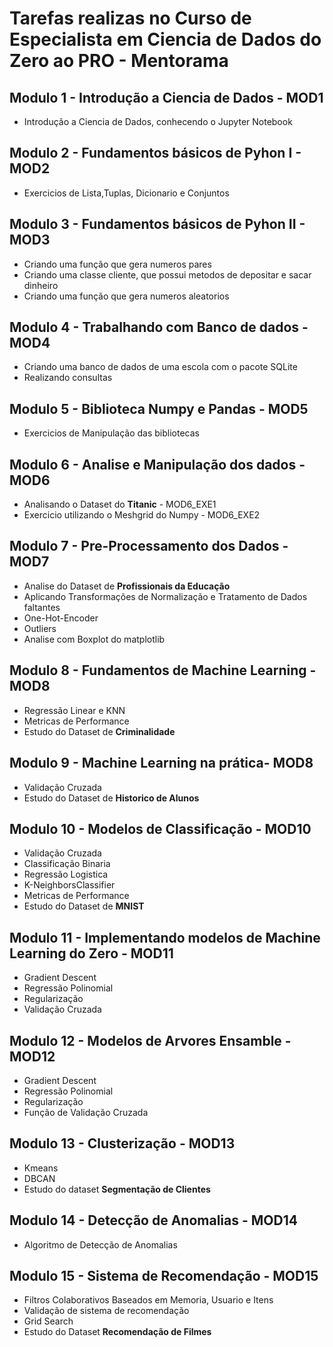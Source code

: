 # Tarefas realizas no Curso de Especialista em Ciencia de Dados do Zero ao PRO - Mentorama

## Modulo 1 - Introdução a Ciencia de Dados - MOD1
* Introdução a Ciencia de Dados, conhecendo o Jupyter Notebook
## Modulo 2 - Fundamentos básicos de Pyhon I - MOD2 
*  Exercicios de Lista,Tuplas, Dicionario e Conjuntos
## Modulo 3 - Fundamentos básicos de Pyhon II - MOD3
* Criando uma função que gera numeros pares
* Criando uma classe cliente, que possui metodos de depositar e sacar dinheiro
* Criando uma função que gera numeros aleatorios
## Modulo 4 - Trabalhando com Banco de dados - MOD4
* Criando uma banco de dados de uma escola com o pacote SQLite
* Realizando consultas
## Modulo 5 - Biblioteca Numpy e Pandas - MOD5
* Exercicios de Manipulação das bibliotecas
## Modulo 6 - Analise e Manipulação dos dados - MOD6
* Analisando o Dataset do **Titanic** - MOD6_EXE1
* Exercicio utilizando o Meshgrid do Numpy - MOD6_EXE2
## Modulo 7 - Pre-Processamento dos Dados - MOD7
* Analise do Dataset de **Profissionais da Educação** 
* Aplicando Transformações de Normalização e Tratamento de Dados faltantes
* One-Hot-Encoder
* Outliers
* Analise com Boxplot do matplotlib
## Modulo 8 - Fundamentos de Machine Learning - MOD8
* Regressão Linear e KNN
* Metricas de Performance
* Estudo do Dataset de **Criminalidade**
## Modulo 9 - Machine Learning na prática- MOD8
* Validação Cruzada
* Estudo do Dataset de **Historico de Alunos**
## Modulo 10  - Modelos de Classificação - MOD10
* Validação Cruzada
* Classificação Binaria
* Regressão Logistica
* K-NeighborsClassifier
* Metricas de Performance
* Estudo do Dataset de **MNIST**
## Modulo 11  - Implementando modelos de Machine Learning do Zero - MOD11
* Gradient Descent
* Regressão Polinomial
* Regularização
* Validação Cruzada
## Modulo 12  - Modelos de Arvores Ensamble - MOD12
* Gradient Descent
* Regressão Polinomial
* Regularização
* Função de Validação Cruzada
## Modulo 13  - Clusterização - MOD13
* Kmeans
* DBCAN
* Estudo do dataset **Segmentação de Clientes**
## Modulo 14  - Detecção de Anomalias - MOD14
* Algoritmo de Detecção de Anomalias
## Modulo 15  - Sistema de Recomendação - MOD15
* Filtros Colaborativos Baseados em Memoria, Usuario e Itens
* Validação de sistema de recomendação
* Grid Search
* Estudo do Dataset **Recomendação de Filmes**
